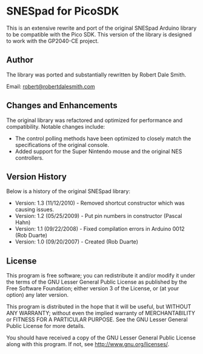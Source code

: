 # SNESpad for PicoSDK

This is an extensive rewrite and port of the original SNESpad Arduino library to be compatible with the Pico SDK. This version of the library is designed to work with the GP2040-CE project.

## Author

The library was ported and substantially rewritten by Robert Dale Smith.

Email: <robert@robertdalesmith.com>

## Changes and Enhancements

The original library was refactored and optimized for performance and compatibility. Notable changes include:

- The control polling methods have been optimized to closely match the specifications of the original console.
- Added support for the Super Nintendo mouse and the original NES controllers.

## Version History

Below is a history of the original SNESpad library:

- Version: 1.3 (11/12/2010) - Removed shortcut constructor which was causing issues.
- Version: 1.2 (05/25/2009) - Put pin numbers in constructor (Pascal Hahn)
- Version: 1.1 (09/22/2008) - Fixed compilation errors in Arduino 0012 (Rob Duarte)
- Version: 1.0 (09/20/2007) - Created (Rob Duarte)

## License

This program is free software; you can redistribute it and/or modify it under the terms of the GNU Lesser General Public License as published by the Free Software Foundation; either version 3 of the License, or (at your option) any later version.

This program is distributed in the hope that it will be useful, but WITHOUT ANY WARRANTY; without even the implied warranty of MERCHANTABILITY or FITNESS FOR A PARTICULAR PURPOSE.  See the GNU Lesser General Public License for more details.

You should have received a copy of the GNU Lesser General Public License along with this program.  If not, see <http://www.gnu.org/licenses/>.

